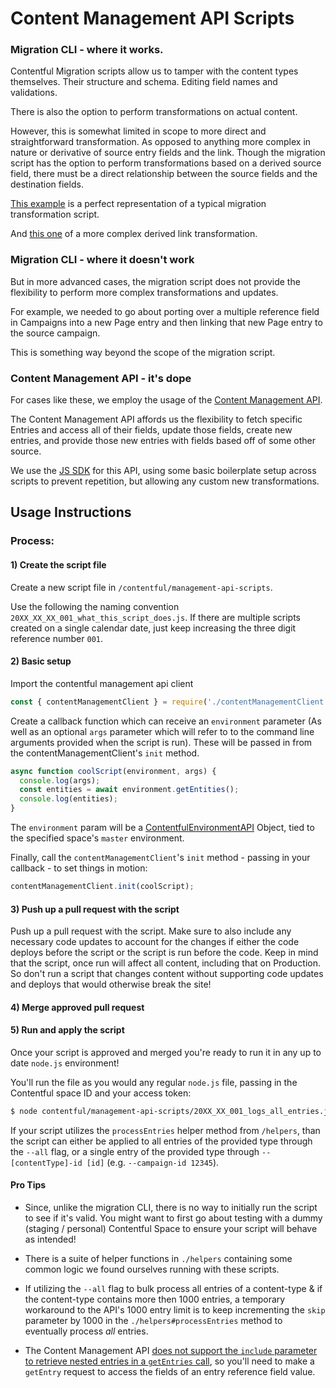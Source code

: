 # Content Management API Scripts

### Migration CLI - where it works.

Contentful Migration scripts allow us to tamper with the content types themselves. Their structure and schema. Editing field names and validations.

There is also the option to perform transformations on actual content.

However, this is somewhat limited in scope to more direct and straightforward transformation. As opposed to anything more complex in nature or derivative of source entry fields and the link. Though the migration script has the option to perform transformations based on a derived source field, there must be a direct relationship between the source fields and the destination fields.

[This example](https://github.com/contentful/migration-cli/blob/master/examples/12-transform-content.js) is a perfect representation of a typical migration transformation script.

And [this one](https://github.com/contentful/migration-cli/blob/master/examples/15-derive-entry.js) of a more complex derived link transformation.

### Migration CLI - where it doesn't work

But in more advanced cases, the migration script does not provide the flexibility to perform more complex transformations and updates.

For example, we needed to go about porting over a multiple reference field in Campaigns into a new Page entry and then linking that new Page entry to the source campaign.

This is something way beyond the scope of the migration script.

### Content Management API - it's dope

For cases like these, we employ the usage of the [Content Management API](https://www.contentful.com/developers/docs/references/content-management-api/).

The Content Management API affords us the flexibility to fetch specific Entries and access all of their fields, update those fields, create new entries, and provide those new entries with fields based off of some other source.

We use the [JS SDK](https://github.com/contentful/contentful-management.js) for this API, using some basic boilerplate setup across scripts to prevent repetition, but allowing any custom new transformations.

## Usage Instructions

### Process:

#### 1\) Create the script file

Create a new script file in `/contentful/management-api-scripts`.

Use the following the naming convention `20XX_XX_XX_001_what_this_script_does.js`. If there are multiple scripts created on a single calendar date, just keep increasing the three digit reference number `001`.

#### 2\) Basic setup

Import the contentful management api client

```javascript
const { contentManagementClient } = require('./contentManagementClient');
```

Create a callback function which can receive an `environment` parameter \(As well as an optional `args` parameter which will refer to to the command line arguments provided when the script is run\). These will be passed in from the contentManagementClient's `init` method.

```javascript
async function coolScript(environment, args) {
  console.log(args);
  const entities = await environment.getEntities();
  console.log(entities);
}
```

The `environment` param will be a [ContentfulEnvironmentAPI](https://contentful.github.io/contentful-management.js/contentful-management/5.0.0/ContentfulEnvironmentAPI.html) Object, tied to the specified space's `master` environment.

Finally, call the `contentManagementClient`'s `init` method - passing in your callback - to set things in motion:

```javascript
contentManagementClient.init(coolScript);
```

#### 3\) Push up a pull request with the script

Push up a pull request with the script. Make sure to also include any necessary code updates to account for the changes if either the code deploys before the script or the script is run before the code. Keep in mind that the script, once run will affect all content, including that on Production. So don't run a script that changes content without supporting code updates and deploys that would otherwise break the site!

#### 4\) Merge approved pull request

#### 5\) Run and apply the script

Once your script is approved and merged you're ready to run it in any up to date `node.js` environment!

You'll run the file as you would any regular `node.js` file, passing in the Contentful space ID and your access token:

```bash
$ node contentful/management-api-scripts/20XX_XX_001_logs_all_entries.js --space-id $SPACE_ID --access-token $CONTENTFUL_MANAGEMENT_ACCESS_TOKEN
```

If your script utilizes the `processEntries` helper method from `/helpers`, than the script can either be applied to all entries of the provided type through the `--all` flag, or a single entry of the provided type through `--[contentType]-id [id]` \(e.g. `--campaign-id 12345`\).

#### Pro Tips

- Since, unlike the migration CLI, there is no way to initially run the script to see if it's valid. You might want to first go about testing with a dummy \(staging / personal\) Contentful Space to ensure your script will behave as intended!

- There is a suite of helper functions in `./helpers` containing some common logic we found ourselves running with these scripts.

- If utilizing the `--all` flag to bulk process all entries of a content-type & if the content-type contains more then 1000 entries, a temporary workaround to the API's 1000 entry limit is to keep incrementing the `skip` parameter by 1000 in the `./helpers#processEntries` method to eventually process _all_ entries.

- The Content Management API [does not support the `include` parameter to retrieve nested entries in a `getEntries` call](https://www.contentful.com/developers/docs/references/content-management-api/#/reference/search-parameters), so you'll need to make a `getEntry` request to access the fields of an entry reference field value.
